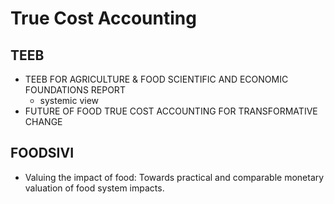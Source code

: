 # True Cost Accounting

## TEEB
- TEEB FOR AGRICULTURE & FOOD SCIENTIFIC AND ECONOMIC FOUNDATIONS REPORT
  - systemic view
- FUTURE OF FOOD TRUE COST ACCOUNTING FOR TRANSFORMATIVE CHANGE

## FOODSIVI
- Valuing the impact of food: Towards practical and comparable monetary valuation of food system impacts.